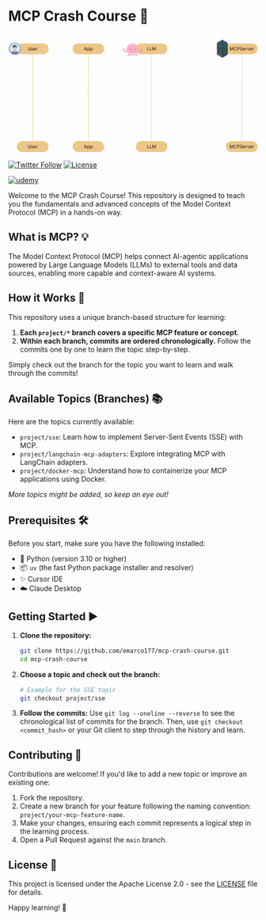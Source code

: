 # MCP Crash Course 🚀
![MCP Tool Call Demo](/static/mcp-tool-call.gif)


[![Twitter Follow](https://img.shields.io/twitter/follow/EdenMarco177?style=social)](https://twitter.com/EdenMarco177)
[![License](https://img.shields.io/badge/License-Apache%202.0-blue.svg)](LICENSE)

[![udemy](https://img.shields.io/badge/MCP%20Udemy%20Course-ODSC%20Coupon%20%2412.99-brightgreen)](https://www.udemy.com/course/langgraph/?couponCode=JUNE-2025)

Welcome to the MCP Crash Course! This repository is designed to teach you the fundamentals and advanced concepts of the Model Context Protocol (MCP) in a hands-on way.

## What is MCP? 💡

The Model Context Protocol (MCP) helps connect AI-agentic applications powered by Large Language Models (LLMs) to external tools and data sources, enabling more capable and context-aware AI systems.

## How it Works 🤔

This repository uses a unique branch-based structure for learning:

1.  **Each `project/*` branch covers a specific MCP feature or concept.**
2.  **Within each branch, commits are ordered chronologically.** Follow the commits one by one to learn the topic step-by-step.

Simply check out the branch for the topic you want to learn and walk through the commits!

## Available Topics (Branches) 📚

Here are the topics currently available:

*   `project/sse`: Learn how to implement Server-Sent Events (SSE) with MCP.
*   `project/langchain-mcp-adapters`: Explore integrating MCP with LangChain adapters.
*   `project/docker-mcp`: Understand how to containerize your MCP applications using Docker.

*More topics might be added, so keep an eye out!*

## Prerequisites 🛠️

Before you start, make sure you have the following installed:

*   🐍 Python (version 3.10 or higher)
*   📦 `uv` (the fast Python package installer and resolver)
*   ✨ Cursor IDE
*   ☁️ Claude Desktop

## Getting Started ▶️

1.  **Clone the repository:**
    ```bash
    git clone https://github.com/emarco177/mcp-crash-course.git
    cd mcp-crash-course
    ```
2.  **Choose a topic and check out the branch:**
    ```bash
    # Example for the SSE topic
    git checkout project/sse
    ```
3.  **Follow the commits:** Use `git log --oneline --reverse` to see the chronological list of commits for the branch. Then, use `git checkout <commit_hash>` or your Git client to step through the history and learn.

## Contributing 🤝

Contributions are welcome! If you'd like to add a new topic or improve an existing one:

1.  Fork the repository.
2.  Create a new branch for your feature following the naming convention: `project/your-mcp-feature-name`.
3.  Make your changes, ensuring each commit represents a logical step in the learning process.
4.  Open a Pull Request against the `main` branch.

## License 📄

This project is licensed under the Apache License 2.0 - see the [LICENSE](LICENSE) file for details.

Happy learning! 🎉


